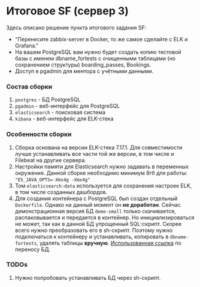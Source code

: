 # Итоговое SF (сервер 3)

Здесь описано решение пункта итогового задания SF:
- "Перенесите zabbix-server в Docker, то же самое сделайте с ELK и Grafana."
- На вашем PostgreSQL вам нужно будет создать копию тестовой базы с именем dbname_fortests с очищенными таблицами (но сохранением структуры) boarding_passes, Bookings.
- Доступ в pgadmin для ментора с учётными данными.

### Состав сборки

1. `postgres` - БД PostgreSQL
2. `pgadmin` - веб-интерфейс для PostgreSQL
3. `elasticsearch` - поисковая система
4. `kibana` - веб-интерфейс для ELK-стека

### Особенности сборки

1. Сборка основана на версии ELK-стека 7.17.1. Для совместимости лучше устанавливать все части той же версии,
   в том числе и Filebeat на другие сервера.
2. Настройки памяти для Elasticsearch нужно задавать в переменных окружения. Данной сборке необходимо
   минимум 8гб для работы: `"ES_JAVA_OPTS=-Xms4g -Xmx4g"`
3. Том `elasticsearch-data` используется для сохранения настроек ELK, в том числе созданных дашбордов.
4. Для создания контейнера с PostgreSQL был создан отдельный `Dockerfile`. Однако на данный момент он
   **не доработан**. Сейчас демонстрационная версия БД `demo-small` только скачивается, распаковывается
   и передается в контейнер. Но инициализироваться не может, так как в данной БД упрощенный SQL-скрипт.
   Скорее всего нужно преобразовать его в sh-скрипт. Поэтому нужно подключаться к контейнеру и устанавливать,
   копировать в `dbname-fortests`, удалять таблицы **вручную**.
   [Использованная ссылка](http://zetblog.ru/postgresql-kak-perenesti-dannye-iz-odnoy-bd-v-druguyu.html) по переносу БД.

### TODOs

1. Нужно попробовать устанавливать БД через sh-скрипт.